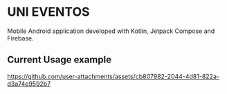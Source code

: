 # UNI EVENTOS

Mobile Android application developed with Kotlin, Jetpack Compose and Firebase.

## Current Usage example

https://github.com/user-attachments/assets/cb807982-2044-4d81-822a-d3a74e9592b7
